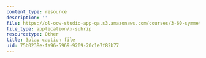 ```yaml
---
content_type: resource
description: ''
file: https://ol-ocw-studio-app-qa.s3.amazonaws.com/courses/3-60-symmetry-structure-and-tensor-properties-of-materials-fall-2005/75b0238efa965969920920c1e7f82b77_XYKEtZiierI.vtt
file_type: application/x-subrip
resourcetype: Other
title: 3play caption file
uid: 75b0238e-fa96-5969-9209-20c1e7f82b77
---
```

